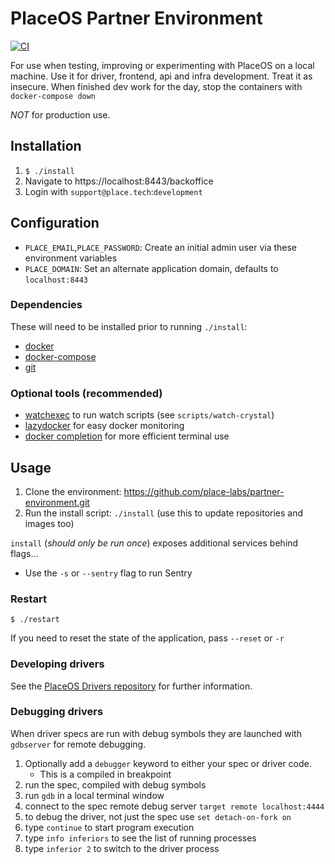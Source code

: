 # PlaceOS Partner Environment

[![CI](https://github.com/place-labs/partner-environment/actions/workflows/ci.yml/badge.svg)](https://github.com/place-labs/partner-environment/actions/workflows/ci.yml)

For use when testing, improving or experimenting with PlaceOS on a local machine.
Use it for driver, frontend, api and infra development. Treat it as insecure.
When finished dev work for the day, stop the containers with `docker-compose down`

*NOT* for production use.

## Installation

1. `$ ./install`
1. Navigate to https://localhost:8443/backoffice
1. Login with `support@place.tech`:`development`

## Configuration

- `PLACE_EMAIL`,`PLACE_PASSWORD`: Create an initial admin user via these environment variables
- `PLACE_DOMAIN`: Set an alternate application domain, defaults to `localhost:8443`

### Dependencies

These will need to be installed prior to running `./install`:
- [docker](https://www.docker.com/)
- [docker-compose](https://github.com/docker/compose)
- [git](https://git-scm.com/)

### Optional tools (recommended)

- [watchexec](https://github.com/watchexec/watchexec) to run watch scripts (see `scripts/watch-crystal`)
- [lazydocker](https://github.com/jesseduffield/lazydocker) for easy docker monitoring
- [docker completion](https://docs.docker.com/compose/completion/) for more efficient terminal use

## Usage

1. Clone the environment: https://github.com/place-labs/partner-environment.git
2. Run the install script: `./install` (use this to update repositories and images too)

`install` (_should only be run once_) exposes additional services behind flags...
- Use the `-s` or `--sentry` flag to run Sentry

### Restart

`$ ./restart`

If you need to reset the state of the application, pass `--reset` or `-r`

### Developing drivers

See the [PlaceOS Drivers repository](https://github.com/PlaceOS/drivers) for further information.

### Debugging drivers

When driver specs are run with debug symbols they are launched with `gdbserver` for remote debugging.

1. Optionally add a `debugger` keyword to either your spec or driver code.
   * This is a compiled in breakpoint
2. run the spec, compiled with debug symbols
3. run `gdb` in a local terminal window
4. connect to the spec remote debug server `target remote localhost:4444`
5. to debug the driver, not just the spec use `set detach-on-fork on`
6. type `continue` to start program execution
7. type `info inferiors` to see the list of running processes
8. type `inferior 2` to switch to the driver process
